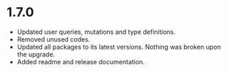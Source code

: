 # 1.7.0

- Updated user queries, mutations and type definitions.
- Removed unused codes.
- Updated all packages to its latest versions. Nothing was broken upon the upgrade.
- Added readme and release documentation.
